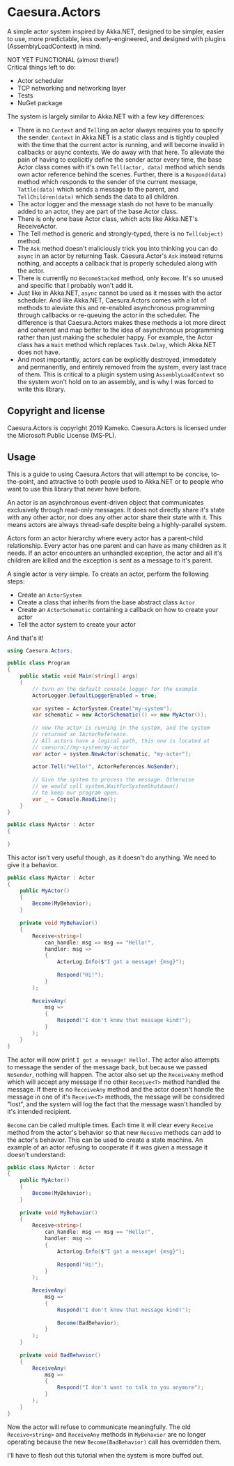 
# Caesura.Actors

A simple actor system inspired by Akka.NET, designed to be simpler, easier to use, more predictable, less overly-engineered, and designed with plugins (AssemblyLoadContext) in mind.

NOT YET FUNCTIONAL (almost there!)  
Critical things left to do:
 - Actor scheduler
 - TCP networking and networking layer
 - Tests
 - NuGet package

The system is largely similar to Akka.NET with a few key differences:
 - There is no `Context` and `Tell`ing an actor always requires you to specify the sender. `Context` in Akka.NET is a static class and is tightly coupled with the time that the current actor is running, and will become invalid in callbacks or async contexts. We do away with that here. To alleviate the pain of having to explicitly define the sender actor every time, the base Actor class comes with it's own `Tell(actor, data)` method which sends own actor reference behind the scenes. Further, there is a `Respond(data)` method which responds to the sender of the current message, `Tattle(data)` which sends a message to the parent, and `TellChildren(data)` which sends the data to all children.
 - The actor logger and the message stash do not have to be manually added to an actor, they are part of the base Actor class.
 - There is only one base Actor class, which acts like Akka.NET's ReceiveActor.
 - The Tell method is generic and strongly-typed, there is no `Tell(object)` method.
 - The `Ask` method doesn't maliciously trick you into thinking you can do `async` in an actor by returning Task. Caesura.Actor's `Ask` instead returns nothing, and accepts a callback that is properly scheduled along with the actor.
 - There is currently no `BecomeStacked` method, only `Become`. It's so unused and specific that I probably won't add it.
 - Just like in Akka.NET, `async` cannot be used as it messes with the actor scheduler. And like Akka.NET, Caesura.Actors comes with a lot of methods to aleviate this and re-enabled asynchronous programming through callbacks or re-queuing the actor in the scheduler. The difference is that Caesura.Actors makes these methods a lot more direct and coherent and map better to the idea of asynchronous programming rather than just making the scheduler happy. For example, the Actor class has a `Wait` method which replaces `Task.Delay`, which Akka.NET does not have.
 - And most importantly, actors can be explicitly destroyed, immedately and permanently, and entirely removed from the system, every last trace of them. This is critical to a plugin system using `AssemblyLoadContext` so the system won't hold on to an assembly, and is why I was forced to write this library.

## Copyright and license

Caesura.Actors is copyright 2019 Kameko. Caesura.Actors is licensed under the Microsoft Public License (MS-PL).

## Usage

This is a guide to using Caesura.Actors that will attempt to be concise, to-the-point, and attractive to both people used to Akka.NET or to people who want to use this library that never have before.

An actor is an asynchronous event-driven object that communicates exclusively through read-only messages. It does not directly share it's state with any other actor, nor does any other actor share their state with it. This means actors are always thread-safe despite being a highly-parallel system.

Actors form an actor hierarchy where every actor has a parent-child relationship. Every actor has one parent and can have as many children as it needs. If an actor encounters an unhandled exception, the actor and all it's children are killed and the exception is sent as a message to it's parent.

A single actor is very simple. To create an actor, perform the following steps:
 - Create an `ActorSystem`
 - Create a class that inherits from the base abstract class `Actor`
 - Create an `ActorSchematic` containing a callback on how to create your actor
 - Tell the actor system to create your actor

And that's it!

```cs
using Caesura.Actors;

public class Program
{
    public static void Main(string[] args)
    {
        // turn on the default console logger for the example
        ActorLogger.DefaultLoggerEnabled = true;
        
        var system = ActorSystem.Create("my-system");
        var schematic = new ActorSchematic(() => new MyActor());
        
        // now the actor is running in the system, and the system
        // returned an IActorReference.
        // All actors have a logical path, this one is located at
        // caesura://my-system/my-actor
        var actor = system.NewActor(schematic, "my-actor");
        
        actor.Tell("Hello!", ActorReferences.NoSender);
        
        // Give the system to process the message. Otherwise
        // we would call system.WaitForSystemShutdown()
        // to keep our program open.
        var _ = Console.ReadLine();
    }
}

public class MyActor : Actor
{
    
}
```

This actor isn't very useful though, as it doesn't do anything. We need to give it a behavior.

```cs
public class MyActor : Actor
{
    public MyActor()
    {
        Become(MyBehavior);
    }
    
    private void MyBehavior()
    {
        Receive<string>(
            can_handle: msg => msg == "Hello!",
            handler: msg =>
            {
                ActorLog.Info($"I got a message! {msg}");
                
                Respond("Hi!");
            }
        );
        
        ReceiveAny(
            msg =>
            {
                Respond("I don't know that message kind!");
            }
        );
    }
}
```

The actor will now print `I got a message! Hello!`. The actor also attempts to message the sender of the message back, but because we passed `NoSender`, nothing will happen. The actor also set up the `ReceiveAny` method which will accept any message if no other `Receive<T>` method handled the message. If there is no `ReceiveAny` method and the actor doesn't handle the message in one of it's `Receive<T>` methods, the message will be considered "lost", and the system will log the fact that the message wasn't handled by it's intended recipient.

`Become` can be called multiple times. Each time it will clear every `Receive` method from the actor's behavior so that new `Receive` methods can add to the actor's behavior. This can be used to create a state machine. An example of an actor refusing to cooperate if it was given a message it doesn't understand:

```cs
public class MyActor : Actor
{
    public MyActor()
    {
        Become(MyBehavior);
    }
    
    private void MyBehavior()
    {
        Receive<string>(
            can_handle: msg => msg == "Hello!",
            handler: msg =>
            {
                ActorLog.Info($"I got a message! {msg}");
                
                Respond("Hi!");
            }
        );
        
        ReceiveAny(
            msg =>
            {
                Respond("I don't know that message kind!");
                
                Become(BadBehavior);
            }
        );
    }
    
    private void BadBehavior()
    {
        ReceiveAny(
            msg =>
            {
                Respond("I don't want to talk to you anymore");
            }
        );
    }
}
```

Now the actor will refuse to communicate meaningfully. The old `Receive<string>` and `ReceiveAny` methods in `MyBehavior` are no longer operating because the new `Become(BadBehavior)` call has overridden them.

I'll have to flesh out this tutorial when the system is more buffed out.
